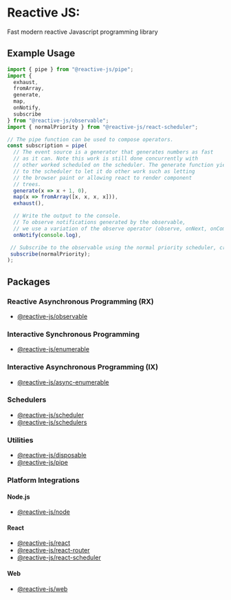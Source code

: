 # Reactive JS:

Fast modern reactive Javascript programming library

## Example Usage

```typescript
import { pipe } from "@reactive-js/pipe";
import {
  exhaust,
  fromArray,
  generate,
  map,
  onNotify,
  subscribe
} from "@reactive-js/observable";
import { normalPriority } from "@reactive-js/react-scheduler";

// The pipe function can be used to compose operators.
const subscription = pipe(
  // The event source is a generator that generates numbers as fast
  // as it can. Note this work is still done concurrently with
  // other worked scheduled on the scheduler. The generate function yields
  // to the scheduler to let it do other work such as letting
  // the browser paint or allowing react to render component
  // trees.
  generate(x => x + 1, 0),
  map(x => fromArray([x, x, x, x])),
  exhaust(),

  // Write the output to the console.
  // To observe notifications generated by the observable,
  // we use a variation of the observe operator (observe, onNext, onComplete, onError)
  onNotify(console.log),

 // Subscribe to the observable using the normal priority scheduler, creating a subscription.
 subscribe(normalPriority);
);
```

## Packages

### Reactive Asynchronous Programming (RX)

- [@reactive-js/observable](./packages/observable)

### Interactive Synchronous Programming

- [@reactive-js/enumerable](./packages/enumerable)

### Interactive Asynchronous Programming (IX)

- [@reactive-js/async-enumerable](./packages/async-enumerable)

### Schedulers

- [@reactive-js/scheduler](./packages/scheduler)
- [@reactive-js/schedulers](./packages/schedulers)

### Utilities

- [@reactive-js/disposable](./packages/disposable)
- [@reactive-js/pipe](./packages/pipe)

### Platform Integrations

#### Node.js

- [@reactive-js/node](./packages/node)

#### React

- [@reactive-js/react](./packages/react)
- [@reactive-js/react-router](./packages/react-router)
- [@reactive-js/react-scheduler](./packages/react-scheduler)

#### Web

- [@reactive-js/web](./packages/web)
